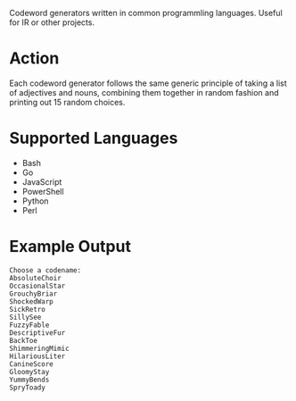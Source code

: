 Codeword generators written in common programmling languages. Useful for IR or other projects.

# Action

Each codeword generator follows the same generic principle of taking a list of adjectives and nouns, combining them together in random fashion and printing out 15 random choices.

# Supported Languages 

* Bash
* Go
* JavaScript
* PowerShell
* Python 
* Perl

# Example Output

```
Choose a codename:
AbsoluteChoir
OccasionalStar
GrouchyBriar
ShockedWarp
SickRetro
SillySee
FuzzyFable
DescriptiveFur
BackToe
ShimmeringMimic
HilariousLiter
CanineScore
GloomyStay
YummyBends
SpryToady
```